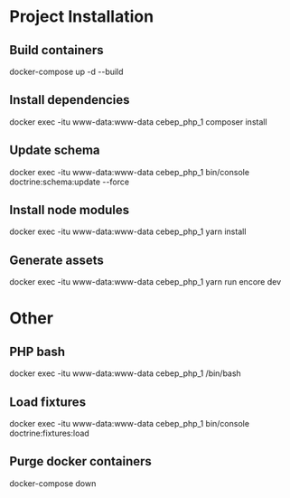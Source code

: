 Project Installation
===================

Build containers
----------------
docker-compose up -d --build

Install dependencies
--------------------
docker exec -itu www-data:www-data cebep_php_1 composer install

Update schema
-------------
docker exec -itu www-data:www-data cebep_php_1 bin/console doctrine:schema:update --force

Install node modules
--------------------
docker exec -itu www-data:www-data cebep_php_1 yarn install

Generate assets
---------------
docker exec -itu www-data:www-data cebep_php_1  yarn run encore dev

Other
=====

PHP bash
--------
docker exec -itu www-data:www-data cebep_php_1 /bin/bash

Load fixtures
-------------
docker exec -itu www-data:www-data cebep_php_1 bin/console doctrine:fixtures:load

Purge docker containers
-----------------------
docker-compose down